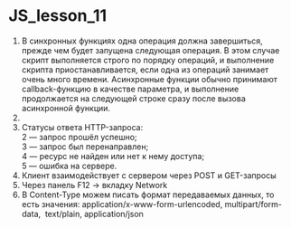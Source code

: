 # JS_lesson_11
1. В синхронных функциях одна операция должна завершиться, прежде чем будет запущена следующая операция. В этом случае скрипт выполняется строго по порядку операций, и выполнение скрипта приостанавливается, если одна из операций занимает очень много времени. Асинхронные функции обычно принимают callback-функцию в качестве параметра, и выполнение продолжается на следующей строке сразу после вызова асинхронной функции.<br>
2. 
6. Статусы ответа HTTP-запроса:<br> 2 — запрос прошёл успешно;<br>
 3 — запрос был перенаправлен;<br>
 4 — ресурс не найден или нет к нему доступа;<br>
 5 — ошибка на сервере.<br>
7. Клиент взаимодействует с сервером через POST и GET-запросы<br>
10. Через панель F12 -> вкладку Network
11. В Content-Type можем писать формат передаваемых данных, то есть значения: application/x-www-form-urlencoded, multipart/form-data,  text/plain, application/json
